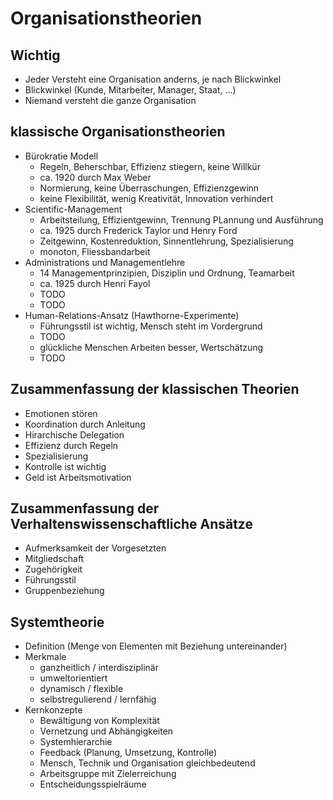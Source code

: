 # Organisationstheorien

## Wichtig
* Jeder Versteht eine Organisation anderns, je nach Blickwinkel
* Blickwinkel (Kunde, Mitarbeiter, Manager, Staat, ...)
* Niemand versteht die ganze Organisation

## klassische Organisationstheorien
* Bürokratie Modell
    * Regeln, Beherschbar, Effizienz stiegern, keine Willkür
    * ca. 1920 durch Max Weber
    * Normierung, keine Überraschungen, Effizienzgewinn
    * keine Flexibilität, wenig Kreativität, Innovation verhindert
* Scientific-Management
    * Arbeitsteilung, Effizientgewinn, Trennung PLannung und Ausführung
    * ca. 1925 durch Frederick Taylor und Henry Ford
    * Zeitgewinn, Kostenreduktion, Sinnentlehrung, Spezialisierung
    * monoton, Fliessbandarbeit
* Administrations und Managementlehre
    * 14 Managementprinzipien, Disziplin und Ordnung, Teamarbeit
    * ca. 1925 durch Henri Fayol
    * TODO
    * TODO
* Human-Relations-Ansatz (Hawthorne-Experimente)
    * Führungsstil ist wichtig, Mensch steht im Vordergrund
    * TODO
    * glückliche Menschen Arbeiten besser, Wertschätzung
    * TODO

## Zusammenfassung der klassischen Theorien
* Emotionen stören
* Koordination durch Anleitung
* Hirarchische Delegation
* Effizienz durch Regeln
* Spezialisierung
* Kontrolle ist wichtig
* Geld ist Arbeitsmotivation

## Zusammenfassung der Verhaltenswissenschaftliche Ansätze
* Aufmerksamkeit der Vorgesetzten
* Mitgliedschaft
* Zugehörigkeit
* Führungsstil
* Gruppenbeziehung

## Systemtheorie
* Definition (Menge von Elementen mit Beziehung untereinander)
* Merkmale
    * ganzheitlich / interdisziplinär
    * umweltorientiert
    * dynamisch / flexible
    * selbstregulierend / lernfähig
* Kernkonzepte
    * Bewältigung von Komplexität
    * Vernetzung und Abhängigkeiten
    * Systemhierarchie
    * Feedback (Planung, Umsetzung, Kontrolle)
    * Mensch, Technik und Organisation gleichbedeutend
    * Arbeitsgruppe mit Zielerreichung
    * Entscheidungsspielräume
